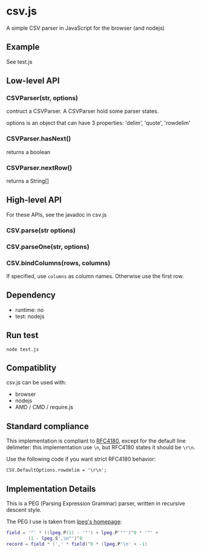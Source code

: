 # csv.js

A simple CSV parser in JavaScript for the browser (and nodejs)

## Example

See test.js

## Low-level API

### CSVParser(str, options)

contruct a CSVParser. A CSVParser hold some parser states.

options is an object that can have 3 properties: 'delim', 'quote', 'rowdelim'

### CSVParser.hasNext()

returns a boolean

### CSVParser.nextRow()

returns a String[]

## High-level API

For these APIs, see the javadoc in csv.js

### CSV.parse(str options)

### CSV.parseOne(str, options)

### CSV.bindColumns(rows, columns)

If specified, use `columns` as column names. Otherwise use the first row.

## Dependency

* runtime: no
* test: nodejs

## Run test

	node test.js

## Compatiblity

csv.js can be used with:

* browser
* nodejs
* AMD / CMD / require.js

## Standard compliance

This implementation is compliant to [RFC4180](http://tools.ietf.org/html/rfc4180), except for the default line delimeter: this implementation use `\n`, but RFC4180 states it should be `\r\n`.

Use the following code if you want strict RFC4180 behavior:

	CSV.DefaultOptions.rowdelim = '\r\n';

## Implementation Details

This is a PEG (Parsing Expression Grammar) parser, written in recursive descent style.

The PEG I use is taken from [lpeg's homepage](http://www.inf.puc-rio.br/~roberto/lpeg/):

```lua
field = '"' * ((lpeg.P(1) - '"') + lpeg.P'""')^0 * '"' +
		(1 - lpeg.S',\n"')^0
record = field * (',' * field)^0 * (lpeg.P'\n' + -1)
```
